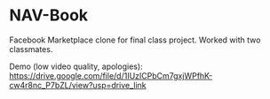 # NAV-Book
Facebook Marketplace clone for final class project. Worked with two classmates.

Demo (low video quality, apologies): https://drive.google.com/file/d/1IUzICPbCm7gxjWPfhK-cw4r8nc_P7bZL/view?usp=drive_link
